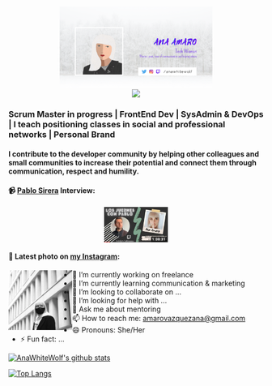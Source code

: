<div align="center">
  <img src="/anaamaro.png" align="center" width="60%" />
</div>

<div align="center">
  <img src="https://rishavanand.github.io/static/images/greetings.gif" align="center" width="25%" />
</div>

### Scrum Master in progress | FrontEnd Dev | SysAdmin & DevOps | I teach positioning classes in social and professional networks | Personal Brand
#### I contribute to the developer community by helping other colleagues and small communities to increase their potential and connect them through communication, respect and humility.

#### 📹 [Pablo Sirera](https://pablosirera.com/) Interview:

<div align="center">
  <a href="https://youtu.be/nHiXSuxHqpI" target="blank">
    <img src="/entrevistapablo.png" align="center" width="25%" />
  </a>
</div>

#### 📸 Latest photo on [my Instagram](https://instagram.com/anawhitewolf):

<div align="center">
  <img src="/oneday.png" align="left" width="25%" />
</div>

- 🔭 I’m currently working on freelance
- 🌱 I’m currently learning communication & marketing
- 👯 I’m looking to collaborate on ...
- 🤔 I’m looking for help with ...
- 💬 Ask me about mentoring
- 📫 How to reach me: amarovazquezana@gmail.com
- 😄 Pronouns: She/Her
- ⚡ Fun fact: ...

[![AnaWhiteWolf's github stats](https://github-readme-stats.vercel.app/api?username=AnaAmaro&show_icons=true&theme=vue)](https://github.com/AnaAmaro/github-readme-stats)

[![Top Langs](https://github-readme-stats.vercel.app/api/top-langs/?username=AnaAmaro&layout=compact&theme=vue)](https://github.com/AnaAmaro/github-readme-stats)
